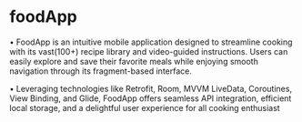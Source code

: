 # foodApp

• FoodApp is an intuitive mobile application designed to streamline cooking with its vast(100+) recipe library and
video-guided instructions. Users can easily explore and save their favorite meals while enjoying smooth navigation
through its fragment-based interface.

• Leveraging technologies like Retrofit, Room, MVVM LiveData, Coroutines, View Binding, and Glide,
FoodApp offers seamless API integration, efficient local storage, and a delightful user experience for all cooking
enthusiast
